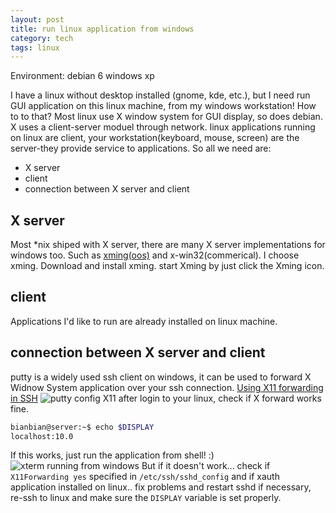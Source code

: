 ```yaml
---
layout: post
title: run linux application from windows
category: tech
tags: linux
---
```

Environment:
debian 6
windows xp

I have a linux without desktop installed (gnome, kde, etc.), but I need run GUI application on this linux machine, from my windows workstation! How to to that?
Most linux use X window system for GUI display, so does debian. X uses a client-server moduel through network. linux applications running on linux are client, your workstation(keyboard, mouse, screen) are the server-they provide service to applications.
So all we need are:
* X server
* client
* connection between X server and client

## X server
Most *nix shiped with X server, there are many X server implementations for windows too. Such as [xming(oos)](http://sourceforge.net/projects/xming/) and x-win32(commerical).
I choose xming.
Download and install xming. start Xming by just click the Xming icon.
## client
Applications I'd like to run are already installed on linux machine.
## connection between X server and client
putty is a widely used ssh client on windows, it can be used to forward X Widnow System application over your ssh connection. [Using X11 forwarding in SSH](http://the.earth.li/~sgtatham/putty/0.62/htmldoc/Chapter3.html#using-x-forwarding)
![putty config X11](http://img.bianbian.me/blog/201209/putty-config-x11.png)
after login to your linux, check if X forward works fine.
````bash
bianbian@server:~$ echo $DISPLAY
localhost:10.0
````
If this works, just run the application from shell! :)
![xterm running from windows](http://img.bianbian.me/blog/201209/xterm-running-from-windows.png)
But if it doesn't work...
check if ``X11Forwarding yes`` specified in ``/etc/ssh/sshd_config`` and if xauth application installed on linux.. fix problems and restart sshd if necessary, re-ssh to linux and make sure the ``DISPLAY`` variable is set properly.

